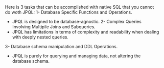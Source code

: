 Here is 3 tasks that can be accomplished with native SQL that you cannot do woth JPQL: 
1- Database Specific Functions and Operations. 
 * JPQL is designed to be database-agnostic.
2- Complex Queries Involving Multipile Joins and Subqueries.
 * JPQL has limitations in terms of complexity and readability when dealing with deeply nested queries. 

3- Database schema manipulation and DDL Operations. 
 * JPQL is purely for querying and managing data, not altering the database schema. 


